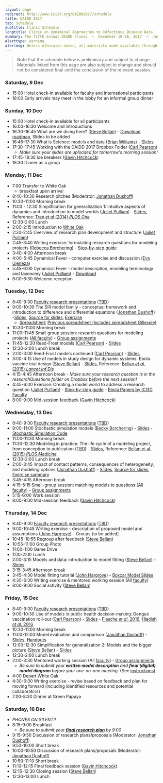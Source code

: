 ```yaml
---
layout: page
redirect: http://www.ici3d.org/DAIDD2017/schedule
title: DAIDD 2017
tab: Schedule
subtitle: Clinic Schedule
longtitle: Clinic on Dynamical Approaches to Infectious Disease Data
summary: The fifth annual DAIDD clinic  ~  December 10-16, 2017  ~  Jacksonville and Yulee, Florida
alerttype: warning
alertmsg: Unless otherwise noted, all materials made available through this website are licensed through a <a rel="license" href="http://creativecommons.org/licenses/by/4.0/">CC-BY International Lincense</a>. <a rel="license" href="../license.html">Click here for license details</a>.
---
```


> Note that the schedule below is preliminary and subject to change. Materials linked from this page are also subject to change and should not be considered final until the conclusion of the relevant session.

### Saturday, 9 Dec
- 15:00 Hotel check-in available for faculty and international participants
- 18:00 Early arrivals may meet in the lobby for an informal group dinner

### Sunday, 10 Dec
- 15:00 Hotel check-in available for all participants
- 16:00-16:30 Welcome and introductions
- 16:30-16:45 What are we doing here? ([Steve Bellan]({{site.absoluteurl}}/people/faculty/)) - [Download roadmap](../roadmap/DAIDD2016roadmap.pdf), Slides to be added
- 16:45-17:30 What is Science: models and data ([Brian Williams]({{site.absoluteurl}}/people/faculty/)) - [Slides](../Materials/Brian%20Williams%20What%20is%20Science.pdf)
- 17:30-17:45 Working with the DAIDD 2017 Dropbox Folder ([Carl Pearson]({{site.absoluteurl}}/people/faculty/))
    - _Make sure your slides are uploaded for tomorrow's morning session!_
- 17:45-18:30 Ice breakers ([Gavin Hitchcock]({{site.absoluteurl}}/people/staff/))
- 18:30 Dinner as a group

### Monday, 11 Dec
- 7:00 Transfer to White Oak
    - breakfast upon arrival
- 8:40-10:30 Research pitches (Moderator: [Jonathan Dushoff]({{site.absoluteurl}}/people/faculty/))
- 10:30-11:00 Morning break
- 11:00 - 12:30 Simplification for generalization 1: Intuitive aspects of dynamics and introduction to model worlds ([Juliet Pulliam]({{site.absoluteurl}}/people/faculty/)) - [Slides](../Materials/Pulliam_S4G1.pdf), Reference: [Tran _et al_ (2014) _PLOS One_](http://www.plosone.org/article/info%3Adoi%2F10.1371%2Fjournal.pone.0114479 "Tran et al 2014")
- 12:30-2:00 Lunch
- 2:00-2:15 Introduction to [White Oak](http://www.whiteoakwildlife.org/wop)
- 2:30-2:45 Overview of research plan development and structure ([Juliet Pulliam]({{site.absoluteurl}}/people/faculty/))
- 2:45-3:40 Writing exercise: formulating research questions for modeling projects ([Rebecca Borchering]({{site.absoluteurl}}/people/faculty/)) - [Step-by-step guide](../Materials/researchQuestions)
- 3:40-4:00 Afternoon break
- 4:00-5:45 Dynamical Fever - computer exercise and discussion ([Eva Ujeneza]({{site.absoluteurl}}/people/faculty/))
- 5:45-6:00 Dynamical Fever - model description, modeling terminology and taxonomy ([Juliet Pulliam]({{site.absoluteurl}}/people/faculty/)) - [Download](../Materials/modelTaxonomy)
- 6:00-6:30 Welcome reception

### Tuesday, 12 Dec

- 8:40-9:00 [Faculty research presentations](../Materials/researchPresentations) ([TBD]({{site.absoluteurl}}/people/faculty/))
- 9:00-10:30 The SIR model family - conceptual framework and introduction to difference and differential equations ([Jonathan Dushoff]({{site.absoluteurl}}/people/faculty/)) -[Slides](https://github.com/dushoff/disease_model_talks/blob/master/git_push/family.draft.pdf), [Source for slides](https://github.com/dushoff/disease_model_talks), [Exercise](../Materials/SIRmodelFamily)
  - [Spreadsheet](http://tinyurl.com/SIR-DAIDD-2016); [Previous spreadsheet (includes spreadsheet Gillespie)](http://tinyurl.com/SIR-DAIDD-2015)
- 10:30-11:00 Morning break
- 11:00-11:45 Small group session: research questions for modeling projects ([All faculty]({{site.absoluteurl}}/people/faculty/)) - [Group assignments](https://www.dropbox.com/s/2e4xxxks5rxw9bb/groupAssignments.pdf?dl=1)
- 11:45-12:30 Reed-Frost models ([Carl Pearson]({{site.absoluteurl}}/people/faculty/)) - [Slides](../Materials/Pearon-ReedFrostModels.pdf)
- 12:30-2:00 Lunch break
- 2:00-3:00 Reed-Frost models continued ([Carl Pearson]({{site.absoluteurl}}/people/faculty/)) - [Slides](../Materials/Pearon-ReedFrostModels.pdf)
- 3:00-4:15 Use of models in study design for dynamic systems: Ebola vaccine trial design ([Steve Bellan]({{site.absoluteurl}}/people/faculty/)) - [Slides](../Materials/Bellan-ModelsInStudyDesign-Ebola.pdf), Reference:
  [Bellan _et al._ (2015) _Lancet Inf Dis_](http://bellanlab.publichealth.uga.edu/wp-content/uploads/2016/09/BellanEtAl-SLEbola-LancetID-2015.pdf)
- 4:15-4:45 Afternoon break - _Make sure your research question is in the researchQuestions folder on Dropbox before the next session!_
- 4:45-6:00 Exercise: Creating a model world to address a research question ([Juliet Pulliam]({{site.absoluteurl}}/people/faculty/)) - [Step-by-step guide](../Materials/modelWorld) - [Ebola Papers by ICI3D Faculty](http://ebola.ici3d.org)
- 8:00-9:00 Mid-session feedback ([Gavin Hitchcock]({{site.absoluteurl}}/people/staff/))

### Wednesday, 13 Dec
- 8:40-9:00 [Faculty research presentations](../Materials/researchPresentations) ([TBD]({{site.absoluteurl}}/people/faculty/))
- 9:00-11:00 Stochastic simulation models ([Becky Borchering]({{site.absoluteurl}}/people/faculty/)) - [Slides](https://www.dropbox.com/s/678dx9io8fqnxyg/Borchering_stochastic_simulation_DAIDD2016.pdf?dl=1) - [Stochastic Simulation Code](https://github.com/ICI3D/RTutorials/raw/15f3f2d1c6b8d99c9762617c700e0e8bbf206482/spillover_introductions.R)
- 11:00-11:30 Morning break
- 11:30-12:30 Modeling in practice: The life cycle of a modeling project, from conception to publication ([TBD]({{site.absoluteurl}}/people/faculty/))  - [Slides](../Materials/Bellan-LifeCycleModelingProject-AcuteHIV.pdf), Reference: [Bellan et al. (2015) _PLOS Medicine_](http://journals.plos.org/plosmedicine/article?id=10.1371/journal.pmed.1001801)
- 12:30-2:00 Lunch break
- 2:00-3:45 Impact of contact patterns, consequences of heterogeneity, and modeling options ([Jonathan Dushoff]({{site.absoluteurl}}/people/faculty/)) - [Slides](https://github.com/dushoff/disease_model_talks/tree/master/git_push/heterogeneity.draft.pdf), [Source for slides](https://github.com/dushoff/disease_model_talks/), [Exercise summary](../Materials/heterogeneityTutorialSummary.pdf)
- 3:45-4:15 Afternoon break
- 4:15-5:15 Small-group session: matching models to questions (All [faculty]({{site.absoluteurl}}/people/faculty/)) - [Group assignments](https://www.dropbox.com/s/mkhbd5926vf186a/groupAssignments.pdf?dl=1)
- 5:15-6:00 Work session
- 8:00-9:00 Mid-session feedback ([Gavin Hitchcock]({{site.absoluteurl}}/people/staff/))

### Thursday, 14 Dec

- 8:40-9:00 [Faculty research presentations](../Materials/researchPresentations) ([TBD]({{site.absoluteurl}}/people/faculty/))
- 9:00-10:45 Writing exercise - description of proposed model and assumptions ([John Hargrove]({{site.absoluteurl}}/people/faculty/)) - Groups (to be added)
- 10:45-10:55 Regroup after feedback ([Steve Bellan]({{site.absoluteurl}}/people/faculty/))
- 10:55-11:00 Group Photo
- 11:00-1:00 Game Drive
- 1:00-2:00 Lunch
- 2:00-3:15 Models and data: introduction to model fitting  ([Steve Bellan]({{site.absoluteurl}}/people/faculty/)) - [Slides](../Materials/Bellan-ModelsData-IntrotoModelFitting.pdf)
- 3:15-3:45  Afternoon break
- 3:45-4:30 Model fitting tutorial ([John Hargrove]({{site.absoluteurl}}/people/faculty/)) - [Boxcar Model Slides](../Materials/boxcarModels.pdf)
- 4:30-6:00 Writing exercise & mentored working session (All [faculty]({{site.absoluteurl}}/people/faculty/))
- 8:00-9:00 Social activity ([Steve Bellan]({{site.absoluteurl}}/people/faculty/))

### Friday, 15 Dec

- 8:40-9:00 [Faculty research presentations](../Materials/researchPresentations) ([TBD]({{site.absoluteurl}}/people/faculty/))
- 9:00-10:30 Use of models in public health decision-making: Dengue vaccination roll-out ([Carl Pearson]({{site.absoluteurl}}/people/faculty/)) - [Slides](https://docs.google.com/presentation/d/1JqrGCGnlZLgguxWxeyEEwOBbJYnQaglXbRrq2P_x2Nc/pub?start=false&loop=false&delayms=3000) - [Flasche _et al_. 2016](http://journals.plos.org/plosmedicine/article?id=10.1371/journal.pmed.1002181), [Hladish _et al_. 2016 ](http://journals.plos.org/plosntds/article?id=10.1371/journal.pntd.0004661)
- 10:30-11:00 Morning break
- 11:00-12:00 Model evaluation and comparison ([Jonathan Dushoff]({{site.absoluteurl}}/people/faculty/)) - [Slides](https://github.com/dushoff/statistics_talks/blob/master/git_push/evaluation.draft.pdf), [Handouts](https://github.com/dushoff/statistics_talks/blob/master/git_push/evaluation.handouts.pdf)
- 12:00-12:30 Simplification for generalization 2: Models and the bigger picture ([Steve Bellan]({{site.absoluteurl}}/people/faculty/)) - [Slides](../Materials/Pulliam_S4G2.pdf)
- 12:30-2:00 Lunch break
- 2:00-3:30 Mentored working session (All [faculty]({{site.absoluteurl}}/people/faculty/)) - [Group assignments](https://www.dropbox.com/s/si7qr82eew4eo3s/groupAssignments.pdf?dl=1)
    - _Be sure to submit your **written model description** and **final (digital) model diagram** before your one-on-one meeting_. (See [instructions](../Materials/instructions))
- 4:00 Depart White Oak
- 4:30-6:00 Writing exercise - revise based on feedback and plan for moving forward (including identified resources and potential collaborators)
- 7:00-8:30 Dinner at Green Papaya

### Saturday, 16 Dec

- _PHONES ON SILENT!!_
- 8:15-9:00 Breakfast
    - _Be sure to submit your [**final research plan**](../Materials/researchPlans) by 9:00_
- 9:15-9:50 Discussion of research plans/proposals (Moderator: [Jonathan Dushoff]({{site.absoluteurl}}/people/faculty/))
- 9:50-10:00 Short break
- 10:00-10:50 Discussion of research plans/proposals (Moderator: [Jonathan Dushoff]({{site.absoluteurl}}/people/faculty/))
- 10:50-11:10 Short break
- 11:10-12:15 Final feedback session ([Gavin Hitchcock]({{site.absoluteurl}}/people/staff/))
- 12:15-12:30 Closing session ([Steve Bellan]({{site.absoluteurl}}/people/faculty/))
- 12:30-13:00 Lunch
